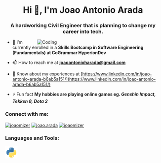 <h1 align="center">Hi 👋, I'm Joao Antonio Arada</h1>
<h3 align="center">A hardworking Civil Engineer that is planning to change my career into tech.</h3>
<img align="right" alt="Coding" width="400" src="https://camo.githubusercontent.com/7de37139d0b4c1ce40865e799b446c0e963a3dd8fb68d239707237c40604fa3d/68747470733a2f2f63646e2e6472696262626c652e636f6d2f75736572732f3733303730332f73637265656e73686f74732f363538313234332f6176656e746f2e676966">

- 🌱 I’m currently enrolled in a **Skills Bootcamp in Software Engineering (Fundamentals) at CoGrammar HyperionDev**

- 📫 How to reach me at
  **joaoantonioharada@gmail.com**

- 📄 Know about my experiences at
  [https://www.linkedin.com/in/joao-antonio-arada-b6ab5a151/](https://www.linkedin.com/in/joao-antonio-arada-b6ab5a151/)

- ⚡ Fun fact
  **My hobbies are playing online games eg. _Genshin Impact, Tekken 8, Dota 2_**

<h3 align="left">Connect with me:</h3>
<p align="left">
<a href="https://twitter.com/joaomizer" target="blank"><img align="center" src="https://raw.githubusercontent.com/rahuldkjain/github-profile-readme-generator/master/src/images/icons/Social/twitter.svg" alt="joaomizer" height="30" width="40" /></a>
<a href="https://fb.com/joao.arada" target="blank"><img align="center" src="https://raw.githubusercontent.com/rahuldkjain/github-profile-readme-generator/master/src/images/icons/Social/facebook.svg" alt="joao.arada" height="30" width="40" /></a>
<a href="https://instagram.com/joaomizer" target="blank"><img align="center" src="https://raw.githubusercontent.com/rahuldkjain/github-profile-readme-generator/master/src/images/icons/Social/instagram.svg" alt="joaomizer" height="30" width="40" /></a>
</p>

<h3 align="left">Languages and Tools:</h3>
<p align="left"> <a href="https://www.python.org" target="_blank" rel="noreferrer"> <img src="https://raw.githubusercontent.com/devicons/devicon/master/icons/python/python-original.svg" alt="python" width="40" height="40"/> </a> </p>
